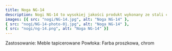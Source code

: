 ```yaml
---
title: Noga NG-14
description: Nogi NG-14 to wysokiej jakości produkt wykonany ze stali chromowanej. Ten model jest niezwykle popularny, ze względu na to, że pasuje do wielu stylów kanap, sof i foteli. Produkt jest łatwy w montażu i niezwykle trwały. Zachęcamy do zakupu.
images: [{ src: "nogi/NG-14.jpg", alt: "Noga NG-14" },
{ src: "nogi/NG-14-photo-01.jpg", alt: "Noga NG-14" },
{ src: "nogi/ng-14.png", alt: "Noga NG-14" }]
---
```


Zastosowanie: Meble tapicerowane
Powłoka: Farba proszkowa, chrom
